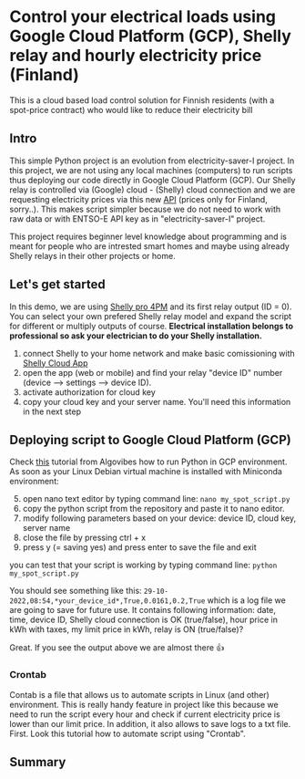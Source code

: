 # Control your electrical loads using Google Cloud Platform (GCP), Shelly relay and hourly electricity price (Finland)
This is a cloud based load control solution for Finnish residents (with a spot-price contract) who would like to reduce their electricity bill

## Intro
This simple Python project is an evolution from electricity-saver-I project. In this project, we are not using any local machines (computers) to run scripts thus deploying our code directly in Google Cloud Platform (GCP). Our Shelly relay is controlled via (Google) cloud - (Shelly) cloud connection and  we are requesting electricity prices via this new [API]( https://api.spot-hinta.fi/swagger/ui/#/Pörssihinnat%20tänään%20-%20hinta%20ja%20kuluvan%20tunnin%20'rank'/JustNow) (prices only for Finland, sorry..). This makes script simpler because we do not need to work with raw data or with ENTSO-E API key as in "electricity-saver-I" project. 

This project requires beginner level knowledge about programming and is meant for people who are intrested smart homes and maybe using already Shelly relays in their other projects or home.

## Let's get started
In this demo, we are using [Shelly pro 4PM](https://www.shelly.cloud/knowledge-base/devices/shelly-pro-4pm/) and its first relay output (ID = 0). You can select your own prefered Shelly relay model and expand the script for different or multiply outputs of course. **Electrical installation belongs to professional so ask your electrician to do your Shelly installation.** 

1. connect Shelly to your home network and make basic comissioning with [Shelly Cloud App](https://www.shelly.cloud/support/cloud-connected/)
2. open the app (web or mobile) and find your relay "device ID" number (device --> settings --> device ID).
3. activate authorization for cloud key
4. copy your cloud key and your server name. You'll need this information in the next step

## Deploying script to Google Cloud Platform (GCP)
Check [this](https://www.youtube.com/watch?v=lIJlhKrP_SI) tutorial from Algovibes how to run Python in GCP environment. As soon as your Linux Debian virtual machine is installed with Miniconda environment: 

5. open nano text editor by typing command line: ```` nano my_spot_script.py ````
6. copy the python script from the repository and paste it to nano editor. 
7. modify following parameters based on your device: device ID, cloud key, server name
7. close the file by pressing ctrl + x
8. press y (= saving yes) and press enter to save the file and exit 

you can test that your script is working by typing command line: ```` python my_spot_script.py ````

You should see something like this: ````29-10-2022,08:54,*your_device_id*,True,0.0161,0.2,True```` which is a log file we are going to save for future use. It contains following information: date, time, device ID, Shelly cloud connection is OK (true/false), hour price in kWh with taxes, my limit price in kWh, relay is ON (true/false)?

Great. If you see the output above we are almost there :thumbsup:

### Crontab

Contab is a file that allows us to automate scripts in Linux (and other) environment. This is really handy feature in project like this because we need to run the script every hour and check if current electricity price is lower than our limit price. In addition, it also allows to save logs to a txt file. First. Look this tutorial how to automate script using "Crontab". 

## Summary
